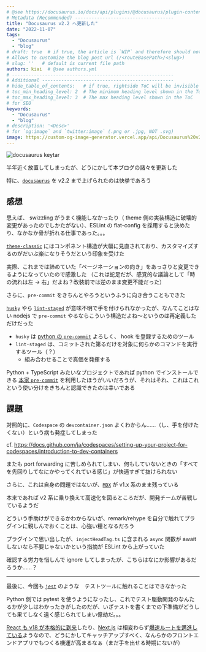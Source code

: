 ```yaml
---
# @see https://docusaurus.io/docs/api/plugins/@docusaurus/plugin-content-blog#markdown-front-matter
# Metadata (Recommended) ------------------------------------
title: "Docusaurus v2.2 へ更新した"
date: "2022-11-07"
tags:
  - "Docusaurus"
  - "blog"
# draft: true  # if true, the article is `WIP` and therefore should not be published yet
# Allows to customize the blog post url (/<routeBasePath>/<slug>)
# slug: ''   # default is current file path
authors: kiai  # @see authors.yml
# -----------------------------------------------------------
# Additional ------------------------------------------------
# hide_table_of_contents:   # if true, rightside ToC will be invisible
# toc_min_heading_level: 2  # The minimum heading level shown in the ToC
# toc_max_heading_level: 3  # The max heading level shown in the ToC
# for SEO
keywords:
  - "Docusaurus"
  - "blog"
# description: '<Desc>'
# for `og:image` and `twitter:image` (.png or .jpg, NOT .svg)
image: https://custom-og-image-generator.vercel.app/api/Docusaurus%20v2.2%20%E3%81%B8%E6%9B%B4%E6%96%B0%E3%81%97%E3%81%9F.png?theme=light&copyright=Kiai+de+Nantoka&logo=https%3A%2F%2Fdocusaurus.io%2Fimg%2Fdocusaurus.svg&avater=https%3A%2F%2Favatars.githubusercontent.com%2Fu%2F20794309&author=Kiai&aka=%40Ningensei848&site=%E6%B0%97%E5%90%88%E3%81%A7%E3%81%AA%E3%82%93%E3%81%A8%E3%81%8B&tags=Docusaurus&tags=blog
---
```


![docusaurus keytar](https://docusaurus.io/img/docusaurus.svg)

半年近く放置してしまったが、どうにかして本ブログの諸々を更新した

特に、[`docusaurus`](https://docusaurus.io/) を v2.2 まで上げられたのは快挙であろう

<!-- truncate -->

## 感想

思えば、 swizzling がうまく機能しなかったり（ theme 側の実装構造に破壊的変更があったのでしかたがない）、ESLint の flat-config を採用すると決めたり、なかなか骨が折れる仕事であった。。。

[`theme-classic`](https://github.com/facebook/docusaurus/tree/main/packages/docusaurus-theme-classic) にはコンポネント構造が大幅に見直されており、カスタマイズするのがだいぶ楽になりそうだという印象を受けた

実際、これまでは諦めていた「ページネーションの向き」をあっさりと変更できるようになっていたので感激した
（これは蛇足だが、感覚的な議論として「時の流れは左 → 右」だよね？改装前では逆のまま変更不能だった）

さらに、`pre-commit` をきちんとやろうというふうに向き合うこともできた

[`husky`](https://github.com/typicode/husky) やら [`lint-staged`](https://github.com/okonet/lint-staged) が意味不明で手を付けられなかったが、なんてことはない nodejs で `pre-commit` やるならこういう構造だよね〜というのは再定義しただけだった

-   `husky` は [python の `pre-commit`](https://pre-commit.com/) よろしく、 hook を登録するためのツール
-   `lint-staged` は、コミットされた第るだけを対象に何らかのコマンドを実行するツール（？）
    -   組み合わせることで真価を発揮する

Python + TypeScript みたいなプロジェクトであれば python でインストールできる [本家 `pre-commit`](https://pre-commit.com/) を利用したほうがいいだろうが、それはそれ、これはこれという使い分けをきちんと認識できたのは幸いである

## 課題

対照的に、`Codespace` の `devcontainer.json` よくわからん……（し、手を付けたくない）という病も発症してしまった

cf. <https://docs.github.com/ja/codespaces/setting-up-your-project-for-codespaces/introduction-to-dev-containers>

またも port forwarding に苦しめられてしまい、何もしていないときの「すべてを先回りしてなにかやってくれている感じ」が快適すぎて抜けられない

さらに、これは自身の問題ではないが、[`MDX`](https://mdxjs.com/) が v1.x 系のまま残っている

本来であれば v2 系に乗り換えて高速化を図るところだが、開発チームが苦戦しているようだ

どういう手助けができるかわからないが、remark/rehype を自分で触れてプラグインに親しんでおくことは、心強い糧となるだろう

プラグインで思い出したが、`injectHeadTag.ts` に含まれる `async` 関数が await しないなら不要じゃないかという指摘が ESLint から上がっていた

確認する労力を惜しんで ignore してしまったが、こちらはなにか影響があるだろうか……？

---

最後に、今回も [`jest`](https://jestjs.io/) のような　テストツールに触れることはできなかった

Python 側では pytest を使うようになったし、これでテスト駆動開発のなんたるかが少しはわかったきがしたのだが、いざテストを書くまでの下準備がどうしても果てしなく遠く感じられてしまい億劫だ。。。

[React も v18 が本格的に到来](https://reactjs.org/versions)したり、[Next.js](https://nextjs.org/) は相変わらず[爆速ルートを邁進している](https://nextjs.org/blog/next-13)ようなので、どうにかしてキャッチアップすべく、なんらかのフロントエンドアプリでもつくる機運が高まるなぁ（まだ手を出せる時期にないが）
